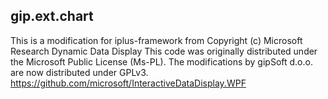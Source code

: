 ## gip.ext.chart
This is a modification for iplus-framework from Copyright (c) Microsoft Research Dynamic Data Display
This code was originally distributed under the Microsoft Public License (Ms-PL). The modifications by gipSoft d.o.o. are now distributed under GPLv3.
https://github.com/microsoft/InteractiveDataDisplay.WPF